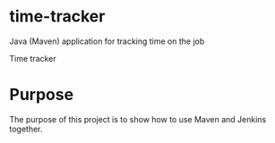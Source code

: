 # time-tracker
Java (Maven) application for tracking time on the job

Time tracker

# Purpose
The purpose of this project is to show how to use Maven and Jenkins together.

